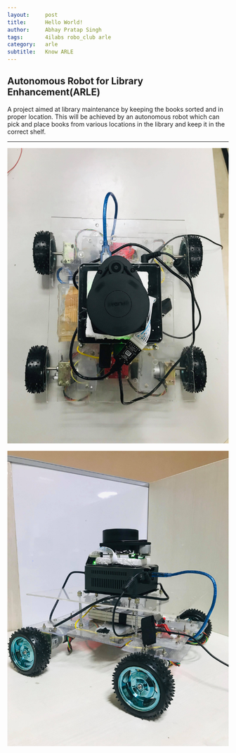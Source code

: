 ```yaml
---
layout:     post
title:      Hello World!
author:     Abhay Pratap Singh
tags: 		4ilabs robo_club arle
category:   arle
subtitle:  	Know ARLE
---
```

<!-- Start Writing Below in Markdown -->

## Autonomous Robot for Library Enhancement(ARLE)


A project aimed at library maintenance by keeping the books sorted and in proper location. This will be achieved by an autonomous robot which can pick and place books from various locations in the library and keep it in the correct shelf.

__________________________________


![Arle Mini](img/arle_mini1.jpg "Arle Mini")

![Arle Mini](img/arle_mini2.jpg "Arle Mini")